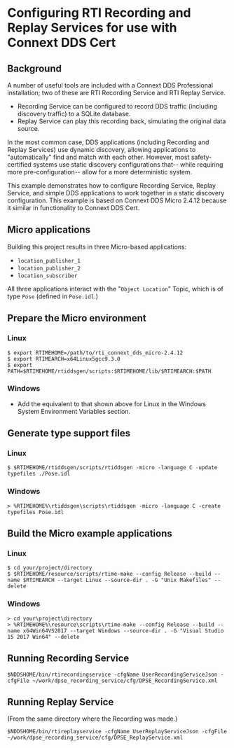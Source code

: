 # Configuring RTI Recording and Replay Services for use with Connext DDS Cert

## Background

A number of useful tools are included with a Connext DDS Professional installation; two of these are RTI Recording Service and RTI Replay Service.

- Recording Service can be configured to record DDS traffic (including discovery traffic) to a SQLite database.
- Replay Service can play this recording back, simulating the original data source.

In the most common case, DDS applications (including Recording and Replay Services) use dynamic discovery, allowing applications to "automatically" find and match with each other. However, most safety-certified systems use static discovery configurations that-- while requiring more pre-configuration-- allow for a more deterministic system. 

This example demonstrates how to configure Recording Service, Replay Service, and simple DDS applications to work together in a static discovery configuration. This example is based on Connext DDS Micro 2.4.12 because it similar in functionality to Connext DDS Cert.

## Micro applications

Building this project results in three Micro-based applications:

- `location_publisher_1`
- `location_publisher_2`
- `location_subscriber`

All three applications interact with the "`Object Location`" Topic, which is of type `Pose` (defined in `Pose.idl`.)

## Prepare the Micro environment

### Linux
```
$ export RTIMEHOME=/path/to/rti_connext_dds_micro-2.4.12
$ export RTIMEARCH=x64Linux5gcc9.3.0
$ export PATH=$RTIMEHOME/rtiddsgen/scripts:$RTIMEHOME/lib/$RTIMEARCH:$PATH
```
### Windows

- Add the equivalent to that shown above for Linux in the Windows System Environment Variables section.

## Generate type support files 

### Linux
```
$ $RTIMEHOME/rtiddsgen/scripts/rtiddsgen -micro -language C -update typefiles ./Pose.idl
```

### Windows
```
> %RTIMEHOME%\rtiddsgen\scripts\rtiddsgen -micro -language C -create typefiles Pose.idl
```
## Build the Micro example applications

### Linux
```
$ cd your/project/directory
$ $RTIMEHOME/resource/scripts/rtime-make --config Release --build --name $RTIMEARCH --target Linux --source-dir . -G "Unix Makefiles" --delete
```

### Windows
```
> cd your\project\directory 
> %RTIMEHOME%\resource\scripts\rtime-make --config Release --build --name x64Win64VS2017 --target Windows --source-dir . -G "Visual Studio 15 2017 Win64" --delete
```

## Running Recording Service
```
$NDDSHOME/bin/rtirecordingservice -cfgName UserRecordingServiceJson -cfgFile ~/work/dpse_recording_service/cfg/DPSE_RecordingService.xml
```

## Running Replay Service

(From the same directory where the Recording was made.)
```
$NDDSHOME/bin/rtireplayservice -cfgName UserReplayServiceJson -cfgFile ~/work/dpse_recording_service/cfg/DPSE_ReplayService.xml
```
